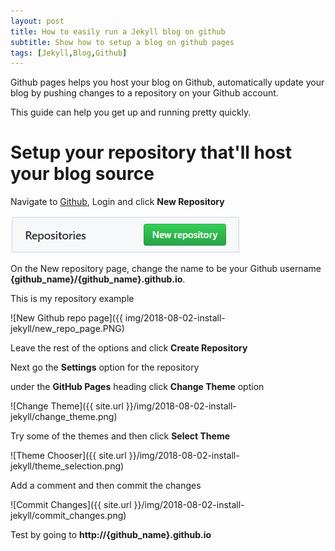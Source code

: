 ```yaml
---
layout: post
title: How to easily run a Jekyll blog on github
subtitle: Show how to setup a blog on github pages
tags: [Jekyll,Blog,Github]
---
```


Github pages helps you host your blog on Github, automatically update your blog by pushing changes to a repository on your Github account.

This guide can help you get up and running pretty quickly.

# Setup your repository that'll host your blog source

Navigate to [Github](http://github.com), Login and click **New Repository**

![New Github repo button]( img/2018-08-02-install-jekyll/new_repo_button.png)

On the New repository page, change the name to be your Github username **{github_name}/{github_name}.github.io**.

This is my repository example

![New Github repo page]({{ img/2018-08-02-install-jekyll/new_repo_page.PNG)

Leave the rest of the options and click **Create Repository**

Next go the **Settings** option for the repository

under the **GitHub Pages** heading click **Change Theme** option

![Change Theme]({{ site.url }}/img/2018-08-02-install-jekyll/change_theme.png)

Try some of the themes and then click **Select Theme**

![Theme Chooser]({{ site.url }}/img/2018-08-02-install-jekyll/theme_selection.png)

Add a comment and then commit the changes

![Commit Changes]({{ site.url }}/img/2018-08-02-install-jekyll/commit_changes.png)

Test by going to **http://{github_name}.github.io**
